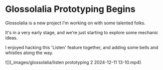 # Glossolalia Prototyping Begins

Glossolalia is a new project I'm working on with some talented folks.

It's in a very early stage, and we're just starting to explore some mechanic ideas.

I enjoyed hacking this 'Listen' feature together, and adding some bells and
whistles along the way.

![](_images/glossolalia/listen prototyping 2 2024-12-11 13-10.mp4)

